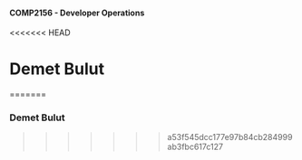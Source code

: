 #### COMP2156 - Developer Operations
<<<<<<< HEAD
# Demet Bulut
=======
### Demet Bulut
>>>>>>> a53f545dcc177e97b84cb284999ab3fbc617c127
